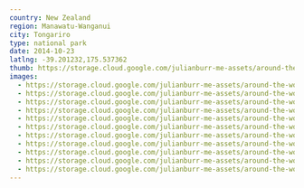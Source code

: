 ```yaml
---
country: New Zealand
region: Manawatu-Wanganui
city: Tongariro
type: national park
date: 2014-10-23
latlng: -39.201232,175.537362
thumb: https://storage.cloud.google.com/julianburr-me-assets/around-the-world/new-zealand/tongariro/IMG_7409--thumb.JPG
images:
  - https://storage.cloud.google.com/julianburr-me-assets/around-the-world/new-zealand/tongariro/IMG_7427.JPG
  - https://storage.cloud.google.com/julianburr-me-assets/around-the-world/new-zealand/tongariro/IMG_7397.JPG
  - https://storage.cloud.google.com/julianburr-me-assets/around-the-world/new-zealand/tongariro/IMG_7407.JPG
  - https://storage.cloud.google.com/julianburr-me-assets/around-the-world/new-zealand/tongariro/IMG_7420.JPG
  - https://storage.cloud.google.com/julianburr-me-assets/around-the-world/new-zealand/tongariro/IMG_7409.JPG
  - https://storage.cloud.google.com/julianburr-me-assets/around-the-world/new-zealand/tongariro/IMG_7449.JPG
  - https://storage.cloud.google.com/julianburr-me-assets/around-the-world/new-zealand/tongariro/IMG_7408.JPG
  - https://storage.cloud.google.com/julianburr-me-assets/around-the-world/new-zealand/tongariro/IMG_7465.JPG
  - https://storage.cloud.google.com/julianburr-me-assets/around-the-world/new-zealand/tongariro/IMG_7412.JPG
  - https://storage.cloud.google.com/julianburr-me-assets/around-the-world/new-zealand/tongariro/IMG_7473.JPG
  - https://storage.cloud.google.com/julianburr-me-assets/around-the-world/new-zealand/tongariro/IMG_7442.JPG
---
```


